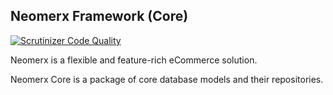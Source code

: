 ## Neomerx Framework (Core)

[![Scrutinizer Code Quality](https://scrutinizer-ci.com/g/neomerx/core/badges/quality-score.png?b=dev)](https://scrutinizer-ci.com/g/neomerx/core/?branch=dev)

Neomerx is a flexible and feature-rich eCommerce solution.

Neomerx Core is a package of core database models and their repositories.